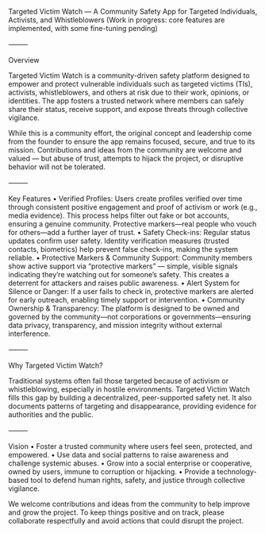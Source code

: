 Targeted Victim Watch — A Community Safety App for Targeted Individuals, Activists, and Whistleblowers
(Work in progress: core features are implemented, with some fine-tuning pending)

⸻

Overview

Targeted Victim Watch is a community-driven safety platform designed to empower and protect vulnerable individuals such as targeted victims (TIs), activists, whistleblowers, and others at risk due to their work, opinions, or identities. The app fosters a trusted network where members can safely share their status, receive support, and expose threats through collective vigilance.

While this is a community effort, the original concept and leadership come from the founder to ensure the app remains focused, secure, and true to its mission. Contributions and ideas from the community are welcome and valued — but abuse of trust, attempts to hijack the project, or disruptive behavior will not be tolerated.

⸻

Key Features
	•	Verified Profiles:
Users create profiles verified over time through consistent positive engagement and proof of activism or work (e.g., media evidence). This process helps filter out fake or bot accounts, ensuring a genuine community. Protective markers—real people who vouch for others—add a further layer of trust.
	•	Safety Check-ins:
Regular status updates confirm user safety. Identity verification measures (trusted contacts, biometrics) help prevent false check-ins, making the system reliable.
	•	Protective Markers & Community Support:
Community members show active support via “protective markers” — simple, visible signals indicating they’re watching out for someone’s safety. This creates a deterrent for attackers and raises public awareness.
	•	Alert System for Silence or Danger:
If a user fails to check in, protective markers are alerted for early outreach, enabling timely support or intervention.
	•	Community Ownership & Transparency:
The platform is designed to be owned and governed by the community—not corporations or governments—ensuring data privacy, transparency, and mission integrity without external interference.

⸻

Why Targeted Victim Watch?

Traditional systems often fail those targeted because of activism or whistleblowing, especially in hostile environments. Targeted Victim Watch fills this gap by building a decentralized, peer-supported safety net. It also documents patterns of targeting and disappearance, providing evidence for authorities and the public.

⸻

Vision
	•	Foster a trusted community where users feel seen, protected, and empowered.
	•	Use data and social patterns to raise awareness and challenge systemic abuses.
	•	Grow into a social enterprise or cooperative, owned by users, immune to corruption or hijacking.
	•	Provide a technology-based tool to defend human rights, safety, and justice through collective vigilance.

 We welcome contributions and ideas from the community to help improve and grow the project. To keep things positive and on track, please collaborate respectfully and avoid actions that could disrupt the project.
